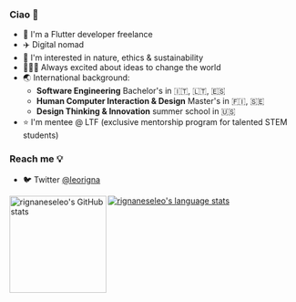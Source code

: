### Ciao 👋

- 📱 I'm a Flutter developer freelance
- ✈️ Digital nomad
- 🌱 I'm interested in nature, ethics & sustainability
- 🦹🏽‍♂️ Always excited about ideas to change the world
- 🌏 International background:
  - **Software Engineering** Bachelor's in 🇮🇹, 🇱🇹, 🇪🇸
  - **Human Computer Interaction & Design** Master's in 🇫🇮, 🇸🇪
  - **Design Thinking & Innovation** summer school in 🇺🇸
- ⭐️ I'm mentee @ LTF (exclusive mentorship program for talented STEM students)

### Reach me 💡
- 🐦 Twitter [@leorigna](https://twitter.com/leorigna)


<a href="https://profile-summary-for-github.com/user/rignaneseleo">
  <img align="left" height="170px" src="https://github-readme-stats.vercel.app/api?username=rignaneseleo&show_icons=true&line_height=27&count_private=true&include_all_commits=true" alt="rignaneseleo's GitHub stats"/>
  <img src="https://github-readme-stats.vercel.app/api/top-langs/?username=rignaneseleo&hide_langs_below=5&layout=compact" alt="rignaneseleo's language stats"/>
</a>
